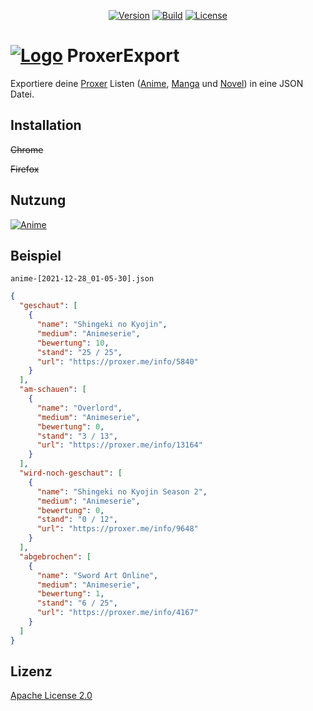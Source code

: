 <p align="center">
    <a href="https://github.com/PryosCode/ProxerExport/tags"><img src="https://img.shields.io/github/v/release/PryosCode/ProxerExport?label=Version" alt="Version"></a>
    <a href="https://github.com/PryosCode/ProxerExport/actions/workflows/build.yml"><img alt="Build" src="https://github.com/PryosCode/ProxerExport/actions/workflows/build.yml/badge.svg"></a>
    <a href="https://github.com/PryosCode/ProxerExport/blob/master/LICENSE"><img src="https://img.shields.io/github/license/PryosCode/ProxerExport?label=License" alt="License"></a>
</p>

# <a href="https://github.com/PryosCode/ProxerExport/blob/master/src/logo.png"><img src="https://github.com/PryosCode/ProxerExport/raw/master/src/logo.png" alt="Logo"></a> ProxerExport

Exportiere deine [Proxer](https://proxer.me) Listen ([Anime](https://proxer.me/ucp?s=anime), [Manga](https://proxer.me/ucp?s=manga) und [Novel](https://proxer.me/ucp?s=novel)) in eine JSON Datei.

## Installation

~~Chrome~~

~~Firefox~~

## Nutzung

[![Anime](https://github.com/PryosCode/ProxerExport/raw/master/img/export.png)](https://proxer.me/ucp?s=anime)

## Beispiel

```
anime-[2021-12-28_01-05-30].json
```

```json
{
  "geschaut": [
    {
      "name": "Shingeki no Kyojin",
      "medium": "Animeserie",
      "bewertung": 10,
      "stand": "25 / 25",
      "url": "https://proxer.me/info/5840"
    }
  ],
  "am-schauen": [
    {
      "name": "Overlord",
      "medium": "Animeserie",
      "bewertung": 0,
      "stand": "3 / 13",
      "url": "https://proxer.me/info/13164"
    }
  ],
  "wird-noch-geschaut": [
    {
      "name": "Shingeki no Kyojin Season 2",
      "medium": "Animeserie",
      "bewertung": 0,
      "stand": "0 / 12",
      "url": "https://proxer.me/info/9648"
    }
  ],
  "abgebrochen": [
    {
      "name": "Sword Art Online",
      "medium": "Animeserie",
      "bewertung": 1,
      "stand": "6 / 25",
      "url": "https://proxer.me/info/4167"
    }
  ]
}
```

## Lizenz

[Apache License 2.0](https://github.com/PryosCode/ProxerExport/blob/master/LICENSE)